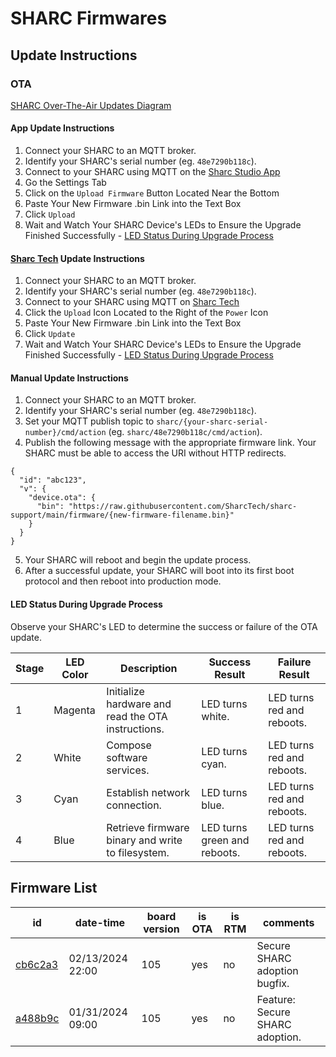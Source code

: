 # SHARC Firmwares

## Update Instructions

### OTA

[SHARC Over-The-Air Updates Diagram](./sharc_ota_diagram.pdf)

#### App Update Instructions

1. Connect your SHARC to an MQTT broker.
2. Identify your SHARC's serial number (eg. `48e7290b118c`).
3. Connect to your SHARC using MQTT on the [Sharc Studio App](https://apps.apple.com/us/app/sharc-studio/id6447310295)
4. Go the Settings Tab
5. Click on the `Upload Firmware` Button Located Near the Bottom
6. Paste Your New Firmware .bin Link into the Text Box
7. Click `Upload`
8. Wait and Watch Your SHARC Device's LEDs to Ensure the Upgrade Finished Successfully - [LED Status During Upgrade Process](https://github.com/SharcTech/sharc-support/blob/main/firmware/readme.md#led-status-during-upgrade-process)

#### [Sharc Tech](https://sharc.tech) Update Instructions

1. Connect your SHARC to an MQTT broker.
2. Identify your SHARC's serial number (eg. `48e7290b118c`).
3. Connect to your SHARC using MQTT on [Sharc Tech](https://sharc.tech)
4. Click the `Upload` Icon Located to the Right of the `Power` Icon 
6. Paste Your New Firmware .bin Link into the Text Box
7. Click `Update`
8. Wait and Watch Your SHARC Device's LEDs to Ensure the Upgrade Finished Successfully - [LED Status During Upgrade Process](https://github.com/SharcTech/sharc-support/blob/main/firmware/readme.md#led-status-during-upgrade-process)

#### Manual Update Instructions

1. Connect your SHARC to an MQTT broker.
2. Identify your SHARC's serial number (eg. `48e7290b118c`).
3. Set your MQTT publish topic to `sharc/{your-sharc-serial-number}/cmd/action` (eg. `sharc/48e7290b118c/cmd/action`).
4. Publish the following message with the appropriate firmware link.  Your SHARC must be able to access the URI without HTTP redirects.

```
{
  "id": "abc123",
  "v": {
    "device.ota": {
      "bin": "https://raw.githubusercontent.com/SharcTech/sharc-support/main/firmware/{new-firmware-filename.bin}"
    }
  }
}
```

5. Your SHARC will reboot and begin the update process.
6. After a successful update, your SHARC will boot into its first boot protocol and then reboot into production mode.  

#### LED Status During Upgrade Process

Observe your SHARC's LED to determine the success or failure of the OTA update.

| Stage | LED Color | Description | Success Result | Failure Result |
| ---   | ---       | --- | --- | --- |
| 1     | Magenta   | Initialize hardware and read the OTA instructions. | LED turns white. | LED turns red and reboots. |
| 2     | White     | Compose software services. | LED turns cyan. | LED turns red and reboots. |
| 3     | Cyan      | Establish network connection. | LED turns blue. | LED turns red and reboots. |
| 4     | Blue      | Retrieve firmware binary and write to filesystem. | LED turns green and reboots. | LED turns red and reboots. 

## Firmware List

| id | date-time | board version | is OTA | is RTM | comments |
| --- | --- | --- | --- | --- | --- |
| [cb6c2a3](https://raw.githubusercontent.com/SharcTech/sharc-support/main/firmware/cb6c2a3_ota.bin) | 02/13/2024 22:00 | 105 | yes | no | Secure SHARC adoption bugfix. |
| [a488b9c](https://raw.githubusercontent.com/SharcTech/sharc-support/main/firmware/a488b9c_ota.bin) | 01/31/2024 09:00 | 105 | yes | no | Feature: Secure SHARC adoption. |


